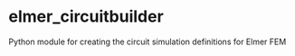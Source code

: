 # elmer_circuitbuilder
Python module for creating the circuit simulation definitions for Elmer FEM 
